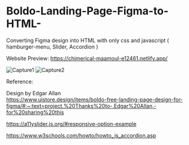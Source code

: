 # Boldo-Landing-Page-Figma-to-HTML-

Converting Figma design into HTML
with only css and javascript ( hamburger-menu, Slider, Accordion )

Website Preview:
https://chimerical-maamoul-e12461.netlify.app/

![Capture1](https://user-images.githubusercontent.com/67706493/187069298-db00924f-0d56-4e71-b2db-744a5588bf8f.JPG) ![Capture2](https://user-images.githubusercontent.com/67706493/187069314-6e732a2b-bdde-4b3b-9c58-169740a160b4.JPG)


Reference:

Design by Edgar Allan  
https://www.uistore.design/items/boldo-free-landing-page-design-for-figma/#:~:text=project.%20Thanks%20to-,Edgar%20Allan,-for%20sharing%20this

https://a11yslider.js.org/#responsive-option-example

https://www.w3schools.com/howto/howto_js_accordion.asp
